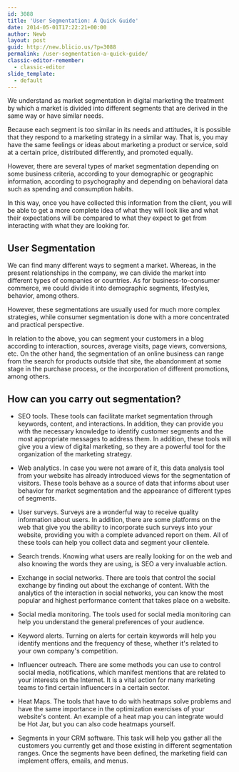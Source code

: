 ```yaml
---
id: 3088
title: 'User Segmentation: A Quick Guide'
date: 2014-05-01T17:22:21+00:00
author: Newb
layout: post
guid: http://new.blicio.us/?p=3088
permalink: /user-segmentation-a-quick-guide/
classic-editor-remember:
  - classic-editor
slide_template:
  - default
---
```

We understand as market segmentation in digital marketing the treatment by which a market is divided into different segments that are derived in the same way or have similar needs.

Because each segment is too similar in its needs and attitudes, it is possible that they respond to a marketing strategy in a similar way. That is, you may have the same feelings or ideas about marketing a product or service, sold at a certain price, distributed differently, and promoted equally.

However, there are several types of market segmentation depending on some business criteria, according to your demographic or geographic information, according to psychography and depending on behavioral data such as spending and consumption habits. 

In this way, once you have collected this information from the client, you will be able to get a more complete idea of what they will look like and what their expectations will be compared to what they expect to get from interacting with what they are looking for.

## User Segmentation

We can find many different ways to segment a market. Whereas, in the present relationships in the company, we can divide the market into different types of companies or countries. As for business-to-consumer commerce, we could divide it into demographic segments, lifestyles, behavior, among others.

However, these segmentations are usually used for much more complex strategies, while consumer segmentation is done with a more concentrated and practical perspective.

In relation to the above, you can segment your customers in a blog according to interaction, sources, average visits, page views, conversions, etc. On the other hand, the segmentation of an online business can range from the search for products outside that site, the abandonment at some stage in the purchase process, or the incorporation of different promotions, among others.

## How can you carry out segmentation?

  * SEO tools. These tools can facilitate market segmentation through keywords, content, and interactions. In addition, they can provide you with the necessary knowledge to identify customer segments and the most appropriate messages to address them. In addition, these tools will give you a view of digital marketing, so they are a powerful tool for the organization of the marketing strategy.

  * Web analytics. In case you were not aware of it, this data analysis tool from your website has already introduced views for the segmentation of visitors. These tools behave as a source of data that informs about user behavior for market segmentation and the appearance of different types of segments.

  * User surveys. Surveys are a wonderful way to receive quality information about users. In addition, there are some platforms on the web that give you the ability to incorporate such surveys into your website, providing you with a complete advanced report on them. All of these tools can help you collect data and segment your clientele.

  * Search trends. Knowing what users are really looking for on the web and also knowing the words they are using, is SEO a very invaluable action.

  * Exchange in social networks. There are tools that control the social exchange by finding out about the exchange of content. With the analytics of the interaction in social networks, you can know the most popular and highest performance content that takes place on a website.

  * Social media monitoring. The tools used for social media monitoring can help you understand the general preferences of your audience.

  * Keyword alerts. Turning on alerts for certain keywords will help you identify mentions and the frequency of these, whether it's related to your own company's competition.

  * Influencer outreach. There are some methods you can use to control social media, notifications, which manifest mentions that are related to your interests on the Internet. It is a vital action for many marketing teams to find certain influencers in a certain sector.

  * Heat Maps. The tools that have to do with heatmaps solve problems and have the same importance in the optimization exercises of your website's content. An example of a heat map you can integrate would be Hot Jar, but you can also code heatmaps yourself.

  * Segments in your CRM software. This task will help you gather all the customers you currently get and those existing in different segmentation ranges. Once the segments have been defined, the marketing field can implement offers, emails, and menus.